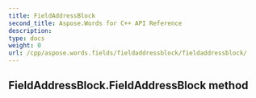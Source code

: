 ```yaml
---
title: FieldAddressBlock
second_title: Aspose.Words for C++ API Reference
description: 
type: docs
weight: 0
url: /cpp/aspose.words.fields/fieldaddressblock/fieldaddressblock/
---
```

## FieldAddressBlock.FieldAddressBlock method




